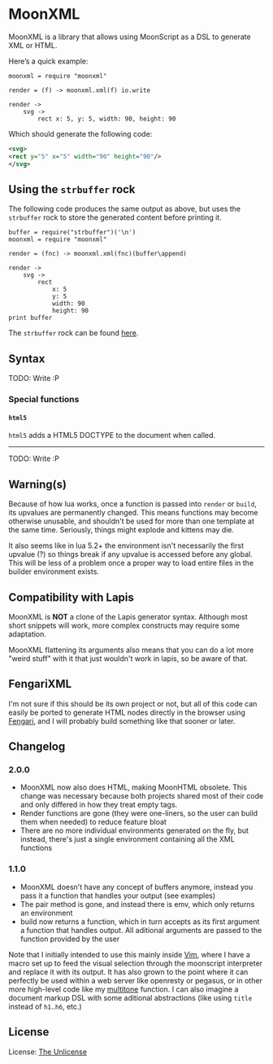 

MoonXML
========

MoonXML is a library that allows using MoonScript as a DSL to generate XML or HTML.

Here’s a quick example:

```moon
moonxml = require "moonxml"

render = (f) -> moonxml.xml(f) io.write

render ->
	svg ->
		rect x: 5, y: 5, width: 90, height: 90
```

Which should generate the following code:

```xml
<svg>
<rect y="5" x="5" width="90" height="90"/>
</svg>
```

Using the `strbuffer` rock
-----

The following code produces the same output as above, but uses the `strbuffer` rock to store the generated content before printing it.

```moon
buffer = require("strbuffer")('\n')
moonxml = require "moonxml"

render = (fnc) -> moonxml.xml(fnc)(buffer\append)

render ->
	svg ->
		rect
			x: 5
			y: 5
			width: 90
			height: 90
print buffer
```

The `strbuffer` rock can be found [here](//github.com/darkwiiplayer/lua_strbuffer).

Syntax
-----

TODO: Write :P

### Special functions

#### `html5`

`html5` adds a HTML5 DOCTYPE to the document when called.

---

TODO: Write :P

Warning(s)
-----

Because of how lua works, once a function is passed into `render` or `build`, its upvalues are permanently changed.
This means functions may become otherwise unusable, and shouldn't be used for more than one template at the same time.
Seriously, things might explode and kittens may die.

It also seems like in lua 5.2+ the environment isn't necessarily the first upvalue (?) so things break if any upvalue is accessed before any global.
This will be less of a problem once a proper way to load entire files in the builder environment exists.

Compatibility with Lapis
-----

MoonXML is **NOT** a clone of the Lapis generator syntax.
Although most short snippets will work, more complex constructs may require some adaptation.

MoonXML flattening its arguments also means that you can do a lot more "weird stuff" with it that just wouldn't work in lapis, so be aware of that.

FengariXML
-----

I'm not sure if this should be its own project or not, but all of this code can easily be ported to generate HTML nodes directly in the browser using [Fengari](//github.com/fengari-lua/fengari), and I will probably build something like that sooner or later.

Changelog
-----

### 2.0.0

- MoonXML now also does HTML, making MoonHTML obsolete. This change was necessary because both projects shared most of their code and only differed in how they treat empty tags.
- Render functions are gone (they were one-liners, so the user can build them when needed) to reduce feature bloat
- There are no more individual environments generated on the fly, but instead, there's just a single environment containing all the XML functions

### 1.1.0

- MoonXML doesn't have any concept of buffers anymore, instead you pass it a function that handles your output (see examples)
- The pair method is gone, and instead there is emv, which only returns an environment
- build now returns a function, which in turn accepts as its first argument a function that handles output. All aditional arguments are passed to the function provided by the user

Note that I initially intended to use this mainly inside [Vim](//vim.sourceforge.io/), where I have a macro set up to feed the visual selection through the moonscript interpreter and replace it with its output. It has also grown to the point where it can perfectly be used within a web server like openresty or pegasus, or in other more high-level code like my [multitone](//github.com/darkwiiplayer/multitone) function. I can also imagine a document markup DSL with some aditional abstractions (like using `title` instead of `h1`..`h6`, etc.)

License
-----

License: [The Unlicense](//unlicense.org)
